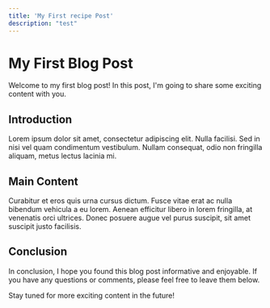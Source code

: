 ```yaml
---
title: 'My First recipe Post'
description: "test"
---
```


# My First Blog Post

Welcome to my first blog post! In this post, I'm going to share some exciting content with you.

## Introduction

Lorem ipsum dolor sit amet, consectetur adipiscing elit. Nulla facilisi. Sed in nisi vel quam condimentum vestibulum. Nullam consequat, odio non fringilla aliquam, metus lectus lacinia mi.

## Main Content

Curabitur et eros quis urna cursus dictum. Fusce vitae erat ac nulla bibendum vehicula a eu lorem. Aenean efficitur libero in lorem fringilla, at venenatis orci ultrices. Donec posuere augue vel purus suscipit, sit amet suscipit justo facilisis.

## Conclusion

In conclusion, I hope you found this blog post informative and enjoyable. If you have any questions or comments, please feel free to leave them below.

Stay tuned for more exciting content in the future!
